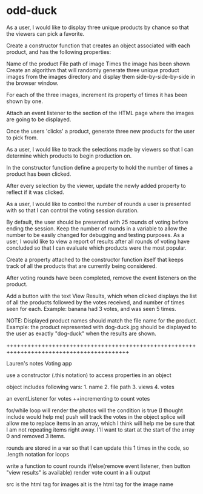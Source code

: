 # odd-duck
As a user, I would like to display three unique products by chance so that the viewers can pick a favorite.

Create a constructor function that creates an object associated with each product, and has the following properties:

Name of the product
File path of image
Times the image has been shown
Create an algorithm that will randomly generate three unique product images from the images directory and display them side-by-side-by-side in the browser window.

For each of the three images, increment its property of times it has been shown by one.

Attach an event listener to the section of the HTML page where the images are going to be displayed.

Once the users 'clicks' a product, generate three new products for the user to pick from.

As a user, I would like to track the selections made by viewers so that I can determine which products to begin production on.

In the constructor function define a property to hold the number of times a product has been clicked.

After every selection by the viewer, update the newly added property to reflect if it was clicked.

As a user, I would like to control the number of rounds a user is presented with so that I can control the voting session duration.

By default, the user should be presented with 25 rounds of voting before ending the session.
Keep the number of rounds in a variable to allow the number to be easily changed for debugging and testing purposes.
As a user, I would like to view a report of results after all rounds of voting have concluded so that I can evaluate which products were the most popular.

Create a property attached to the constructor function itself that keeps track of all the products that are currently being considered.

After voting rounds have been completed, remove the event listeners on the product.

Add a button with the text View Results, which when clicked displays the list of all the products followed by the votes received, and number of times seen for each. Example: banana had 3 votes, and was seen 5 times.

NOTE: Displayed product names should match the file name for the product. Example: the product represented with dog-duck.jpg should be displayed to the user as exactly "dog-duck" when the results are shown.


+++++++++++++++++++++++++++++++++++++++++++++++++++++++++++++++++++++++++++++++++++++++++

Lauren's notes
Voting app

use a constructor (.this notation) to access properties in an object

object includes following vars: 1. name 2. file path 3. views 4. votes

an eventListener for votes
++incrementing to count votes

for/while loop will render the photos will the condition is true (I thought include would help me)
push will track the votes in the object
splice will allow me to replace items in an array, which I think will help me be sure that I am not repeating items right away. I'll want to start at the start of the array 0 and removed 3 items.

rounds are stored in a var so that I can update this 1 times in the code, so .length notation for loops

write a function to count rounds
if/else(remove event listener, then button "view results" is available)
render vote count in a li output

src is the html tag for images alt is the html tag for the image name
